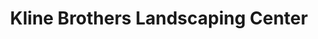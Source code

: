 ---
title: "Kline Brothers Landscaping Center"
url: /stafford-township/kline-brothers-landscaping-center/
shop: Garten-Center
---